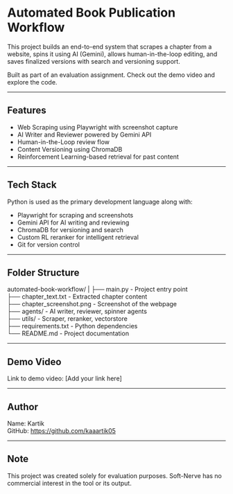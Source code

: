 # Automated Book Publication Workflow

This project builds an end-to-end system that scrapes a chapter from a website, spins it using AI (Gemini), allows human-in-the-loop editing, and saves finalized versions with search and versioning support.

Built as part of an evaluation assignment. Check out the demo video and explore the code.

---

## Features

- Web Scraping using Playwright with screenshot capture
- AI Writer and Reviewer powered by Gemini API
- Human-in-the-Loop review flow
- Content Versioning using ChromaDB
- Reinforcement Learning-based retrieval for past content

---

## Tech Stack

Python is used as the primary development language along with:

- Playwright for scraping and screenshots
- Gemini API for AI writing and reviewing
- ChromaDB for versioning and search
- Custom RL reranker for intelligent retrieval
- Git for version control

---

## Folder Structure

automated-book-workflow/
|
├── main.py                      - Project entry point  
├── chapter_text.txt             - Extracted chapter content  
├── chapter_screenshot.png       - Screenshot of the webpage  
├── agents/                      - AI writer, reviewer, spinner agents  
├── utils/                       - Scraper, reranker, vectorstore  
├── requirements.txt             - Python dependencies  
└── README.md                    - Project documentation  

---

## Demo Video

Link to demo video: [Add your link here]

---

## Author

Name: Kartik  
GitHub: https://github.com/kaaartik05

---

## Note

This project was created solely for evaluation purposes. Soft-Nerve has no commercial interest in the tool or its output.
